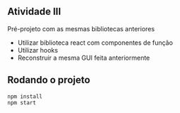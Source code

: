 ## Atividade III
Pré-projeto com as mesmas bibliotecas anteriores

* Utilizar biblioteca react com componentes de função
* Utilizar hooks
* Reconstruir a mesma GUI feita anteriormente

## Rodando o projeto
```
npm install
npm start
```
